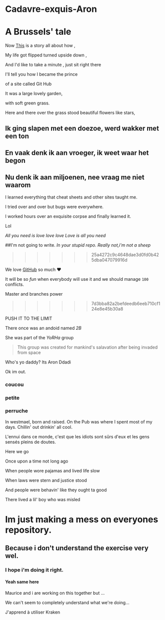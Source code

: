 # Cadavre-exquis-Aron
# A Brussels' tale

Now [This](https://www.youtube.com/watch?v=1nCqRmx3Dnw) is a story all about how ,

My life got flipped turned upside down ,

And I'd like to take a minute , just sit right there  


I'll tell you how I became the prince

of a site called Git Hub

It was a large lovely garden,

with soft green grass.

Here and there over the grass stood beautiful flowers like stars,

## Ik ging slapen met een doezoe, werd wakker met een ton
## En vaak denk ik aan vroeger, ik weet waar het begon
## Nu denk ik aan miljoenen, nee vraag me niet waarom



I learned everything that cheat sheets and other sites taught me.

I tried over and over but bugs were everywhere.

I worked hours over an exquisite corpse and finally learned it.

Lol


*All you need is love love love
Love is all you need*

##I'm not going to write.
_In your stupid repo._
*Really not,i'm not a sheep*
>>>>>>> 25a4272c9c4648dae3d0fd0b425dba047079916d

We love [GitHub](https://github.com) so much :heart:

It will be so *fun* when everybody will use it and we should manage `100` conflicts.

Master and branches power
>>>>>>> 7d3bba82a2befdeedb6eeb710cf124e8e45b30a8

PUSH IT TO THE LIMIT

There once was an andoid named _2B_

She was part of the *YoRHa* group
> This group was created for mankind's salavation after being invaded from space

Who's yo daddy? Its Aron Ddadi

Ok im out.

### coucou
### petite
### perruche

 In westmael, born and raised.
 On the Pub was where I spent most of my days.
 Chillin' out drinkin' all cool.


 L'ennui dans ce monde, c'est que les idiots sont sûrs d'eux et les gens sensés pleins de doutes.

Here we go

Once upon a time not long ago

When people wore pajamas and lived life slow

When laws were stern and justice stood

And people were behavin' like they ought ta good

There lived a lil' boy who was misled

# Im just making a mess on everyones repository.
## Because i don't understand the exercise very wel.
### I hope i'm doing it right.



#### Yeah same here ####

Maurice and i are working on this together but ...

We can't seem to completely understand what we're doing...

J'apprend à utiliser Kraken
